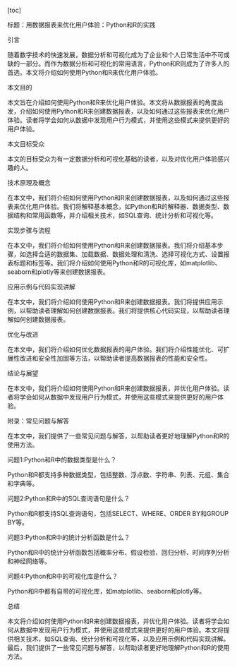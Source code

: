 
[toc]                    
                
                
标题：用数据报表来优化用户体验：Python和R的实践

引言

随着数字技术的快速发展，数据分析和可视化成为了企业和个人日常生活中不可或缺的一部分。而作为数据分析和可视化的常用语言，Python和R则成为了许多人的首选。本文将介绍如何使用Python和R来优化用户体验。

本文目的

本文旨在介绍如何使用Python和R来优化用户体验。本文将从数据报表的角度出发，介绍如何使用Python和R来创建数据报表，以及如何通过这些报表来优化用户体验。读者将学会如何从数据中发现用户行为模式，并使用这些模式来提供更好的用户体验。

本文目标受众

本文的目标受众为有一定数据分析和可视化基础的读者，以及对优化用户体验感兴趣的人。

技术原理及概念

在本文中，我们将介绍如何使用Python和R来创建数据报表，以及如何通过这些报表来优化用户体验。我们将解释基本概念，如Python和R的解释器、数据类型、数据结构和常用函数等，并介绍相关技术，如SQL查询、统计分析和可视化等。

实现步骤与流程

在本文中，我们将介绍如何使用Python和R来创建数据报表。我们将介绍基本步骤，如选择合适的数据集、加载数据、数据处理和清洗、选择可视化方式、设置报表标题和标签等。我们将介绍如何使用Python和R的可视化库，如matplotlib、seaborn和plotly等来创建数据报表。

应用示例与代码实现讲解

在本文中，我们将介绍如何使用Python和R来创建数据报表。我们将提供应用示例，以帮助读者理解如何创建数据报表。我们将提供核心代码实现，以帮助读者理解如何创建数据报表。

优化与改进

在本文中，我们将介绍如何优化数据报表的用户体验。我们将介绍性能优化、可扩展性改进和安全性加固等方法，以帮助读者提高数据报表的性能和安全性。

结论与展望

在本文中，我们将介绍如何使用Python和R来创建数据报表，并优化用户体验。读者将学会如何从数据中发现用户行为模式，并使用这些模式来提供更好的用户体验。

附录：常见问题与解答

在本文中，我们提供了一些常见问题与解答，以帮助读者更好地理解Python和R的使用方法。

问题1:Python和R中的数据类型是什么？

Python和R都支持多种数据类型，包括整数、浮点数、字符串、列表、元组、集合和字典等。

问题2:Python和R中的SQL查询语句是什么？

Python和R都支持SQL查询语句，包括SELECT、WHERE、ORDER BY和GROUP BY等。

问题3:Python和R中的统计分析函数是什么？

Python和R中的统计分析函数包括概率分布、假设检验、回归分析、时间序列分析和神经网络等。

问题4:Python和R中的可视化库是什么？

Python和R中都有自带的可视化库，如matplotlib、seaborn和plotly等。

总结

本文将介绍如何使用Python和R来创建数据报表，并优化用户体验。读者将学会如何从数据中发现用户行为模式，并使用这些模式来提供更好的用户体验。本文将提供相关技术，如SQL查询、统计分析和可视化等，以及应用示例和代码实现讲解。最后，我们提供了一些常见问题与解答，以帮助读者更好地理解Python和R的使用方法。

